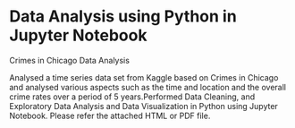 # Data Analysis using Python in Jupyter Notebook
Crimes in Chicago Data Analysis

Analysed a time series data set from Kaggle based on Crimes in Chicago and analysed various aspects such as the time and location and the overall crime rates over a period of 5 years.Performed Data Cleaning, and Exploratory Data Analysis and Data Visualization in Python using Jupyter Notebook. Please refer the attached HTML or PDF file.
